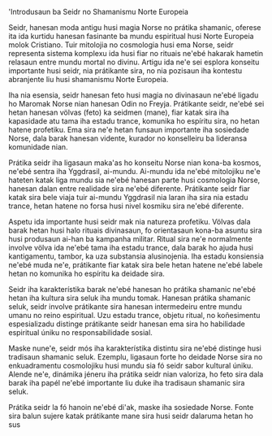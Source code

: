 'Introdusaun ba Seidr no Shamanismu Norte Europeia

Seidr, hanesan moda antigu husi magia Norse no prátika shamanic, oferese ita ida kurtidu hanesan fasinante ba mundu espiritual husi Norte Europeia molok Cristiano. Tuir mitolojia no cosmologia husi ema Norse, seidr representa sistema komplexu ida husi fiar no rituais ne'ebé hakarak hametin relasaun entre mundu mortal no divinu. Artigu ida ne'e sei esplora konseitu importante husi seidr, nia prátikante sira, no nia pozisaun iha kontestu abranjente liu husi shamanismu Norte Europeia.

Iha nia esensia, seidr hanesan feto husi magia no divinasaun ne'ebé ligadu ho Maromak Norse nian hanesan Odin no Freyja. Prátikante seidr, ne'ebé sei hetan hanesan völvas (feto) ka seidmen (mane), fiar katak sira iha kapasidade atu tama iha estadu trance, komunika ho espíritu sira, no hetan hatene profetiku. Ema sira ne'e hetan funsaun importante iha sosiedade Norse, dala barak hanesan vidente, kurador no konselleiru ba lideransa komunidade nian.

Prátika seidr iha ligasaun maka'as ho konseitu Norse nian kona-ba kosmos, ne'ebé sentra iha Yggdrasil, ai-mundu. Ai-mundu ida ne'ebé mitolojiku ne'e hateten katak liga mundu sia ne'ebé hanesan parte husi cosmologia Norse, hanesan dalan entre realidade sira ne'ebé diferente. Prátikante seidr fiar katak sira bele viaja tuir ai-mundu Yggdrasil nia laran iha sira nia estadu trance, hetan hatene no forsa husi nivel kosmiku sira ne'ebé diferente.

Aspetu ida importante husi seidr mak nia natureza profetiku. Völvas dala barak hetan husi halo rituais divinasaun, fo orientasaun kona-ba asuntu sira husi produsaun ai-han ba kampanha militar. Ritual sira ne'e normalmente involve völva ida ne'ebé tama iha estadu trance, dala barak ho ajuda husi kantigamentu, tambor, ka uza substansia alusinojenia. Iha estadu konsiensia ne'ebé muda ne'e, prátikante fiar katak sira bele hetan hatene ne'ebé labele hetan no komunika ho espíritu ka deidade sira.

Seidr iha karakterístika barak ne'ebé hanesan ho prátika shamanic ne'ebé hetan iha kultura sira seluk iha mundu tomak. Hanesan prátika shamanic seluk, seidr involve prátikante sira hanesan intermedeiru entre mundu umanu no reino espiritual. Uzu estadu trance, objetu ritual, no koñesimentu espesializadu distinge prátikante seidr hanesan ema sira ho habilidade espiritual úniku no responsabilidade sosial.

Maske nune'e, seidr mós iha karakterístika distintu sira ne'ebé distinge husi tradisaun shamanic seluk. Ezemplu, ligasaun forte ho deidade Norse sira no enkuadramentu cosmolojiku husi mundu sia fó seidr sabor kultural úniku. Alende ne'e, dinámika jéneru iha prátika seidr nian valoriza, ho feto sira dala barak iha papél ne'ebé importante liu duke iha tradisaun shamanic sira seluk.

Prátika seidr la fó hanoin ne'ebé di'ak, maske iha sosiedade Norse. Fonte sira balun sujere katak prátikante mane sira husi seidr dalaruma hetan ho sus